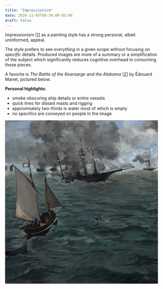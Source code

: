 ```yaml
---
title: "Impressionism"
date: 2020-11-05T08:30:00-05:00
draft: false
---
```

Impressionism [[1](https://en.wikipedia.org/wiki/Impressionism "Impressionism - Wikipedia")] as a painting style has a strong personal, albeit uninformed, appeal.

The style prefers to see _everything_ in a given scope without focusing on _specific_ details. Produced images are more of a summary or a simplification of the subject which significantly reduces cognitive overhead in consuming these pieces.

A favorite is _The Battle of the Kearsarge and the Alabama_ [[2](https://en.wikipedia.org/wiki/The_Battle_of_the_Kearsarge_and_the_Alabama "The Battle of the Kearsarge and the Alabama - Wikipedia")] by Édouard Manet, pictured below.

**Personal highlights**:

- smoke obscuring ship details or entire vessels
- quick lines for distant masts and rigging
- approximately two-thirds is water most of which is empty
- no specifics are conveyed on people in the image

![The Battle of the Kearsarge and the Alabama](/images/the-battle-of-the-kearsarge-and-the-alabama.jpg)